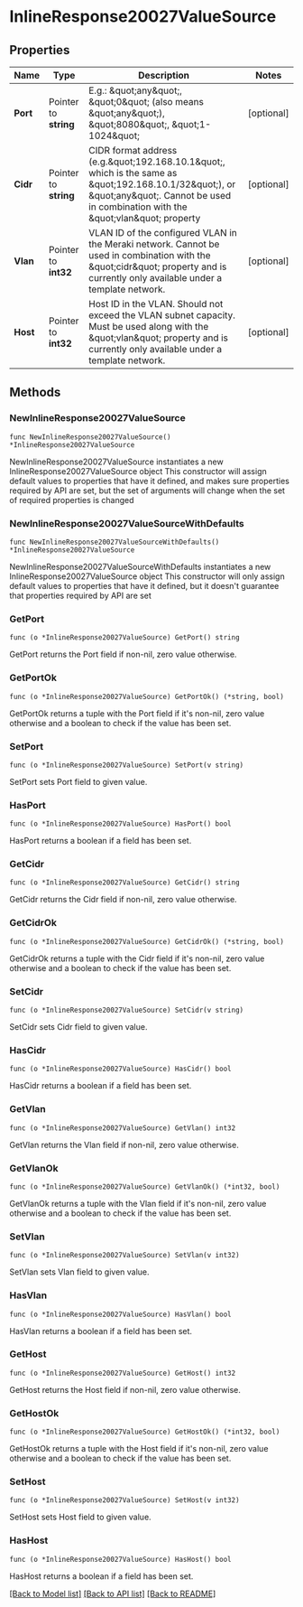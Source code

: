# InlineResponse20027ValueSource

## Properties

Name | Type | Description | Notes
------------ | ------------- | ------------- | -------------
**Port** | Pointer to **string** | E.g.: \&quot;any\&quot;, \&quot;0\&quot; (also means \&quot;any\&quot;), \&quot;8080\&quot;, \&quot;1-1024\&quot; | [optional] 
**Cidr** | Pointer to **string** | CIDR format address (e.g.\&quot;192.168.10.1\&quot;, which is the same as \&quot;192.168.10.1/32\&quot;), or \&quot;any\&quot;. Cannot be used in combination with the \&quot;vlan\&quot; property | [optional] 
**Vlan** | Pointer to **int32** | VLAN ID of the configured VLAN in the Meraki network. Cannot be used in combination with the \&quot;cidr\&quot; property and is currently only available under a template network. | [optional] 
**Host** | Pointer to **int32** | Host ID in the VLAN. Should not exceed the VLAN subnet capacity. Must be used along with the \&quot;vlan\&quot; property and is currently only available under a template network. | [optional] 

## Methods

### NewInlineResponse20027ValueSource

`func NewInlineResponse20027ValueSource() *InlineResponse20027ValueSource`

NewInlineResponse20027ValueSource instantiates a new InlineResponse20027ValueSource object
This constructor will assign default values to properties that have it defined,
and makes sure properties required by API are set, but the set of arguments
will change when the set of required properties is changed

### NewInlineResponse20027ValueSourceWithDefaults

`func NewInlineResponse20027ValueSourceWithDefaults() *InlineResponse20027ValueSource`

NewInlineResponse20027ValueSourceWithDefaults instantiates a new InlineResponse20027ValueSource object
This constructor will only assign default values to properties that have it defined,
but it doesn't guarantee that properties required by API are set

### GetPort

`func (o *InlineResponse20027ValueSource) GetPort() string`

GetPort returns the Port field if non-nil, zero value otherwise.

### GetPortOk

`func (o *InlineResponse20027ValueSource) GetPortOk() (*string, bool)`

GetPortOk returns a tuple with the Port field if it's non-nil, zero value otherwise
and a boolean to check if the value has been set.

### SetPort

`func (o *InlineResponse20027ValueSource) SetPort(v string)`

SetPort sets Port field to given value.

### HasPort

`func (o *InlineResponse20027ValueSource) HasPort() bool`

HasPort returns a boolean if a field has been set.

### GetCidr

`func (o *InlineResponse20027ValueSource) GetCidr() string`

GetCidr returns the Cidr field if non-nil, zero value otherwise.

### GetCidrOk

`func (o *InlineResponse20027ValueSource) GetCidrOk() (*string, bool)`

GetCidrOk returns a tuple with the Cidr field if it's non-nil, zero value otherwise
and a boolean to check if the value has been set.

### SetCidr

`func (o *InlineResponse20027ValueSource) SetCidr(v string)`

SetCidr sets Cidr field to given value.

### HasCidr

`func (o *InlineResponse20027ValueSource) HasCidr() bool`

HasCidr returns a boolean if a field has been set.

### GetVlan

`func (o *InlineResponse20027ValueSource) GetVlan() int32`

GetVlan returns the Vlan field if non-nil, zero value otherwise.

### GetVlanOk

`func (o *InlineResponse20027ValueSource) GetVlanOk() (*int32, bool)`

GetVlanOk returns a tuple with the Vlan field if it's non-nil, zero value otherwise
and a boolean to check if the value has been set.

### SetVlan

`func (o *InlineResponse20027ValueSource) SetVlan(v int32)`

SetVlan sets Vlan field to given value.

### HasVlan

`func (o *InlineResponse20027ValueSource) HasVlan() bool`

HasVlan returns a boolean if a field has been set.

### GetHost

`func (o *InlineResponse20027ValueSource) GetHost() int32`

GetHost returns the Host field if non-nil, zero value otherwise.

### GetHostOk

`func (o *InlineResponse20027ValueSource) GetHostOk() (*int32, bool)`

GetHostOk returns a tuple with the Host field if it's non-nil, zero value otherwise
and a boolean to check if the value has been set.

### SetHost

`func (o *InlineResponse20027ValueSource) SetHost(v int32)`

SetHost sets Host field to given value.

### HasHost

`func (o *InlineResponse20027ValueSource) HasHost() bool`

HasHost returns a boolean if a field has been set.


[[Back to Model list]](../README.md#documentation-for-models) [[Back to API list]](../README.md#documentation-for-api-endpoints) [[Back to README]](../README.md)


